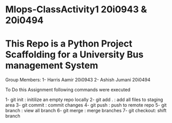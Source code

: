 # Mlops-ClassActivity1 20i0943 & 20i0494
# This Repo is a Python Project Scaffolding for a University Bus management System
Group Members: 
    1- Harris Aamir 20i0943
    2- Ashish Jumani 20i0494

To Do this Assignment following commands were executed 

 1- git init    : initilize an empty repo locally 
 2- git add .   : add all files to staging area
 3- git commit  : commit changes
 4- git push    : push to remote repo
 5- git branch  : view all branch
 6- git merge   : merge branches
 7- git checkout: shift branch
 
